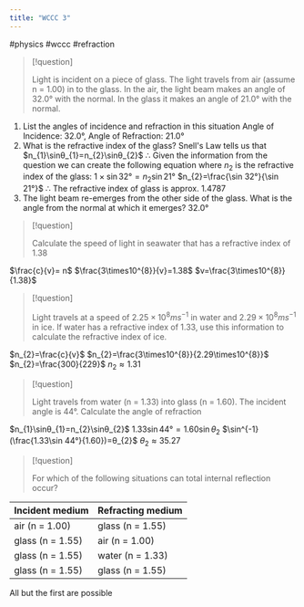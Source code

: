 ```yaml
---
title: "WCCC 3"
---
```

#physics #wccc #refraction

> [!question]
> 
> Light is incident on a piece of glass. The light travels from air (assume n = 1.00) in to the glass. In the air, the light beam makes an angle of 32.0° with the normal. In the glass it makes an angle of 21.0° with the normal.

1. List the angles of incidence and refraction in this situation
    Angle of Incidence: 32.0°, Angle of Refraction: 21.0°
2. What is the refractive index of the glass?
    Snell's Law tells us that 
    $n_{1}\sinθ_{1}=n_{2}\sinθ_{2}$
    ∴ Given the information from the question we can create the following equation where $n_{2}$ is the refractive index of the glass:
    $1\times \sin 32°=n_{2}\sin 21°$
    $n_{2}=\frac{\sin 32°}{\sin 21°}$
    ∴ The refractive index of glass is approx. 1.4787
3. The light beam re-emerges from the other side of the glass. What is the angle from the normal at which it emerges?
    32.0°

> [!question]
> 
> Calculate the speed of light in seawater that has a refractive index of 1.38

$\frac{c}{v}= n$
$\frac{3\times10^{8}}{v}=1.38$
$v=\frac{3\times10^{8}}{1.38}$

> [!question]
> 
> Light travels at a speed of $2.25 \times 10^{8} ms^{-1}$ in water and $2.29 \times 10^{8} ms^{-1}$ in ice. If water has a refractive index of 1.33, use this information to calculate the refractive index of ice.

$n_{2}=\frac{c}{v}$
$n_{2}=\frac{3\times10^{8}}{2.29\times10^{8}}$
$n_{2}=\frac{300}{229}$
$n_{2}\approx 1.31$

> [!question]
> 
> Light travels from water (n = 1.33) into glass (n = 1.60). The incident angle is 44°. Calculate the angle of refraction

$n_{1}\sinθ_{1}=n_{2}\sinθ_{2}$
$1.33\sin 44°=1.60\sin θ_{2}$
$\sin^{-1}(\frac{1.33\sin 44°}{1.60})=θ_{2}$
$θ_{2}\approx35.27$

> [!question]
> 
> For which of the following situations can total internal reflection occur?

| Incident medium  | Refracting medium |
| ---------------- | ----------------- |
| air (n = 1.00)   | glass (n = 1.55)  |
| glass (n = 1.55) | air (n = 1.00)    |
| glass (n = 1.55) | water (n = 1.33)  |
| glass (n = 1.55) | glass (n = 1.55)  |

All but the first are possible



